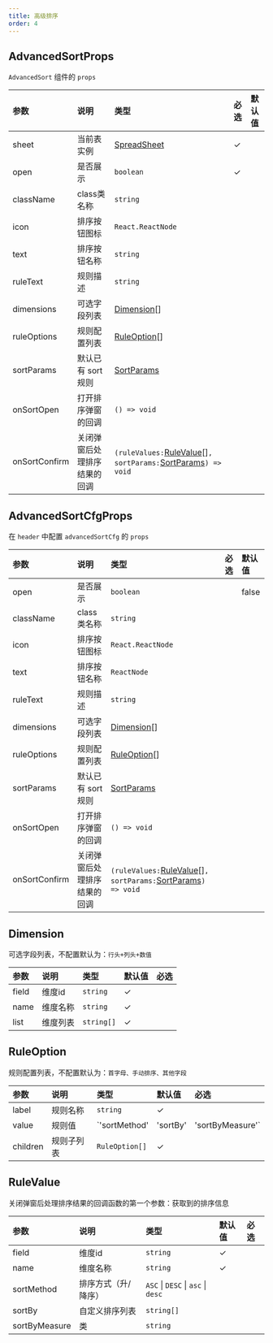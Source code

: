 ```yaml
---
title: 高级排序
order: 4
---
```


## AdvancedSortProps

`AdvancedSort` 组件的 `props`

| 参数          | 说明                         | 类型                                                         | 必选 | 默认值 |
| :------------ | :--------------------------- | :----------------------------------------------------------- | :--- | :----- |
| sheet         | 当前表实例                   | [SpreadSheet](https://g.antv.vision/zh/docs/api/basic-class/spreadsheet) | ✓    |        |
| open          | 是否展示                     | `boolean`                                                    | ✓    |        |
| className     | class类名称                  | `string`                                                     |      |        |
| icon          | 排序按钮图标                 | `React.ReactNode`                                            |      |        |
| text          | 排序按钮名称                 | `string`                                                     |      |        |
| ruleText      | 规则描述                     | `string`                                                     |      |        |
| dimensions    | 可选字段列表                 | [Dimension](#Dimension)[]                                    |      |        |
| ruleOptions   | 规则配置列表                 | [RuleOption](#RuleOption)[]                                  |      |        |
| sortParams    | 默认已有 sort 规则           | [SortParams](https://g.antv.vision/zh/docs/api/general/S2DataConfig#SortParams) |      |        |
| onSortOpen    | 打开排序弹窗的回调           | `() => void`                                                 |      |        |
| onSortConfirm | 关闭弹窗后处理排序结果的回调 | `(ruleValues:`[RuleValue](#RuleValue)[]`, sortParams:`[SortParams](https://g.antv.vision/zh/docs/api/general/S2DataConfig#SortParams)`) => void` |      |        |

## AdvancedSortCfgProps

在 `header` 中配置 `advancedSortCfg` 的 `props`

| 参数          | 说明                         | 类型                                                         | 必选 | 默认值 |
| :------------ | :--------------------------- | :----------------------------------------------------------- | :--- | :----- |
| open          | 是否展示                     | `boolean`                                                    |     |   false  |
| className     | class类名称                  | `string`                                                     |      |        |
| icon          | 排序按钮图标                 | `React.ReactNode`                                            |      |        |
| text          | 排序按钮名称                 | `ReactNode`                                                  |      |        |
| ruleText      | 规则描述                     | `string`                                                     |      |        |
| dimensions    | 可选字段列表                 | [Dimension](#Dimension)[]                                    |      |        |
| ruleOptions   | 规则配置列表                 | [RuleOption](#RuleOption)[]                                  |      |        |
| sortParams    | 默认已有 sort 规则           | [SortParams](https://g.antv.vision/zh/docs/api/general/S2DataConfig#SortParams) |      |        |
| onSortOpen    | 打开排序弹窗的回调           | `() => void`                                                 |      |        |
| onSortConfirm | 关闭弹窗后处理排序结果的回调 | `(ruleValues:`[RuleValue](#RuleValue)[]`, sortParams:`[SortParams](https://g.antv.vision/zh/docs/api/general/S2DataConfig#SortParams)`) => void` |      |        |

## Dimension

可选字段列表，不配置默认为：`行头+列头+数值`

| 参数  | 说明     | 类型       | 默认值 | 必选 |
| :---- | :------- | :--------- | :----- | :--- |
| field | 维度id   | `string`   |    ✓    |     |
| name  | 维度名称 | `string`   |    ✓    |     |
| list  | 维度列表 | `string[]` |    ✓    |     |

## RuleOption

规则配置列表，不配置默认为：`首字母、手动排序、其他字段`

| 参数     | 说明       | 类型                                        | 默认值 | 必选 |
| :------- | :--------- | :------------------------------------------ | :----- | :--- |
| label    | 规则名称   | `string`                                    | ✓      |      |
| value    | 规则值     | `'sortMethod' | 'sortBy' | 'sortByMeasure'` |        | ✓    |
| children | 规则子列表 | `RuleOption[]`                              | ✓      |      |

## RuleValue

关闭弹窗后处理排序结果的回调函数的第一个参数：获取到的排序信息

| 参数          | 说明                | 类型                               | 默认值 | 必选 |
| :------------ | :------------------ | :--------------------------------- | :----- | :--- |
| field         | 维度id              | `string`                           | ✓      |      |
| name          | 维度名称            | `string`                           | ✓      |      |
| sortMethod    | 排序方式（升/降序） | `ASC` \| `DESC` \| `asc` \| `desc` |        |      |
| sortBy        | 自定义排序列表      | `string[]`                         |        |      |
| sortByMeasure | 类                  | `string`                           |        |      |

